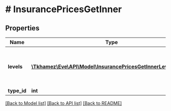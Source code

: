 # # InsurancePricesGetInner

## Properties

Name | Type | Description | Notes
------------ | ------------- | ------------- | -------------
**levels** | [**\Tkhamez\Eve\API\Model\InsurancePricesGetInnerLevelsInner[]**](InsurancePricesGetInnerLevelsInner.md) | A list of a available insurance levels for this ship type |
**type_id** | **int** |  |

[[Back to Model list]](../../README.md#models) [[Back to API list]](../../README.md#endpoints) [[Back to README]](../../README.md)
